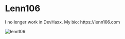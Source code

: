 
<h1 align="left">Lenn106</h1>
I no longer work in DevHaxx.
My bio: https://lenn106.com

<p><img align="center" src="https://komarev.com/ghpvc/?username=lenn106&color=blue" alt="lenn106" /> </p>
